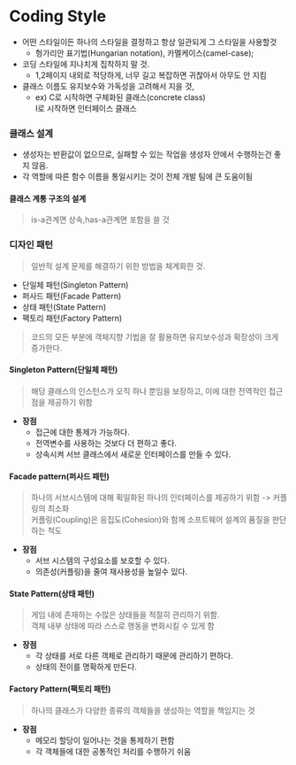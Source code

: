 # Coding Style
- 어떤 스타일이든 하나의 스타일을 결정하고 항상 일관되게 그 스타일을 사용할것
    - 헝가리안 표기법(Hungarian notation), 카멜케이스(camel-case);
- 코딩 스타일에 지나치게 집착하지 말 것.
    - 1,2페이지 내외로 적당하게, 너무 길고 복잡하면 귀찮아서 아무도 안 지킴
- 클래스 이름도 유지보수와 가독성을 고려해서 지을 것,
    - ex) C로 시작하면 구체화된 클래스(concrete class)<br>I로 시작하면 인터페이스 클래스



### 클래스 설계
- 생성자는 반환값이 없으므로, 실패할 수 있는 작업을 생성자 안에서 수행하는건 좋지 않음.
- 각 역할에 따른 함수 이름을 통일시키는 것이 전체 개발 팀에 큰 도움이됨

#### 클래스 계통 구조의 설계
> is-a관계면 상속,has-a관계면 포함을 쓸 것

### 디자인 패턴
>일반적 설계 문제를 해결하기 위한 방법을 체계화한 것.
- 단일체 패턴(Singleton Pattern)
- 퍼사드 패턴(Facade Pattern)
- 상태 패턴(State Pattern)
- 팩토리 패턴(Factory Pattern)
>코드의 모든 부분에 객체지향 기법을 잘 활용하면 유지보수성과 확장성이 크게 증가한다.

#### Singleton Pattern(단일체 패턴)
>해당 클래스의 인스턴스가 오직 하나 뿐임을 보장하고, 이에 대한 전역적인 접근점을 제공하기 위함
- **장점**
    - 접근에 대한 통제가 가능하다.
    - 전역변수를 사용하는 것보다 더 편하고 좋다.
    - 상속시켜 서브 클래스에서 새로운 인터페이스를 만들 수 있다.
#### Facade pattern(퍼사드 패턴)
>하나의 서브시스템에 대해 획일화된 하나의 인터페이스를 제공하기 위함 -> 커플링의 최소화<br>
커플링(Coupling)은 응집도(Cohesion)와 함께 소프트웨어 설계의 품질을 판단하는 척도
- **장점**
    - 서브 시스템의 구성요소를 보호할 수 있다.
    - 의존성(커플링)을 줄여 재사용성을 높일수 있다.
#### State Pattern(상태 패턴)
>게임 내에 존재하는 수많은 상태들을 적절히 관리하기 위함. <br>객체 내부 상태에 따라 스스로 행동을 변화시킬 수 있게 함
- **장점**
    - 각 상태를 서로 다른 객체로 관리하기 때문에 관리하기 편하다.
    - 상태의 전이를 명확하게 만든다.
#### Factory Pattern(팩토리 패턴)
>하나의 클래스가 다양한 종류의 객체들을 생성하는 역할을 책임지는 것
- **장점**
    - 메모리 할당이 일어나는 것을 통제하기 편함
    - 각 객체들에 대한 공통적인 처리를 수행하기 쉬움